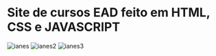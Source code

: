 # Site de cursos EAD feito em HTML, CSS e JAVASCRIPT
![ianes](https://user-images.githubusercontent.com/109548564/196008559-97eac7d3-7a71-438d-bf75-0c97264dc8d6.PNG)
![ianes2](https://user-images.githubusercontent.com/109548564/196008560-53fdfb01-619b-4bdf-8ee2-4dc385fa2926.PNG)
![ianes3](https://user-images.githubusercontent.com/109548564/196008562-e0a4e1c8-25a8-4c70-8875-83ca799aa6e0.PNG)
